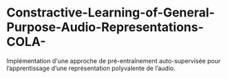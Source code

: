 # Constractive-Learning-of-General-Purpose-Audio-Representations-COLA-
Implémentation d'une approche de pré-entraînement auto-supervisée pour l’apprentissage d’une représentation polyvalente de l’audio.
